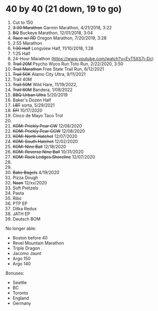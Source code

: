 
# 40 by 40 (21 down, 19 to go)

1. Cut to 150
2. ~~3:30 Marathon~~ Garmin Marathon, 4/21/2018, 3:22
3. ~~BQ~~ Buckeye Marathon, 12/01/2018, 3:04
4. ~~Race w/ RD~~ Oregon Marathon, 7/20/2019, 3:28
5. 2:55 Marathon
7. ~~1:30 Half~~ Longview Half, 11/10/2018, 1:28
8. 1:25 Half
9. 24-Hour Marathon (https://www.youtube.com/watch?v=EvT5XS7j-Dc) 
10. ~~Trail 20M~~ Psycho Wyco Run Toto Run, 2/22/2020, 3:50
11. ~~Trail Marathon~~ Free State Trail Run, 6/12/2021
12. ~~Trail 50K~~ Alamo City Ultra, 9/11/2021
13. Trail 40M
14. ~~Trail 50M~~ Wild Hare, 11/19/2022, 
15. ~~Trail 60M~~ Bandera, 1/08/2022
16. ~~BBQ Urban Ultra~~ 5/20/2019
17. Baker's Dozen Half
18. ~~LBT~~ sorta, 5/29/2021
19. ~~EFI~~ 10/17/2020
20. Cinco de Mayo Taco Trot
21. 
22. ~~KOM: Prickly Pear CW~~ 12/08/2020
23. ~~KOM: Prickly Pear CCW~~ 12/08/2020
24. ~~KOM: North Hatchet~~ 12/07/2020
25. ~~KOM: South Hatchet~~ 12/02/2020
26. ~~KOM: Nine Ball~~ 12/18/2020
27. ~~KOM: Reverse Nine Ball~~ 10/31/2020
28. ~~KOM: Rock Ledges Shoreline~~ 12/07/2020
29. 
30. 
31. ~~Bake Bagels~~ 4/19/2020
32. Pizza Dough 
33. ~~Naan~~ 12/xx/2020
34. Soft Pretzels
35. Pasta
36. Ribs
37. PTP EP
38. Ditka Redux
39. JATH EP
40. Deutsch BOM

No longer able:
* Boston before 40
* Revel Mountain Marathon
* Triple Dragon
* Jacomo Jaunt
* Argo 150
* Argo 140

Bonuses:
* Seattle
* BC
* Toronto
* England
* Germany
